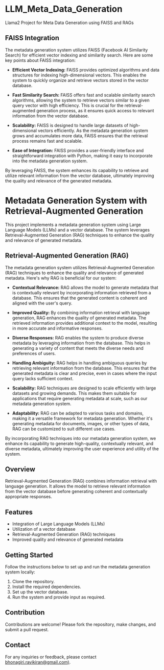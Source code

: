 # LLM_Meta_Data_Generation
Llama2 Project for Meta Data Generation using FAISS and RAGs 

## FAISS Integration

The metadata generation system utilizes FAISS (Facebook AI Similarity Search) for efficient vector indexing and similarity search. Here are some key points about FAISS integration:

- **Efficient Vector Indexing:** FAISS provides optimized algorithms and data structures for indexing high-dimensional vectors. This enables the system to quickly organize and retrieve vectors stored in the vector database.

- **Fast Similarity Search:** FAISS offers fast and scalable similarity search algorithms, allowing the system to retrieve vectors similar to a given query vector with high efficiency. This is crucial for the retrieval-augmented generation process, as it ensures quick access to relevant information from the vector database.

- **Scalability:** FAISS is designed to handle large datasets of high-dimensional vectors efficiently. As the metadata generation system grows and accumulates more data, FAISS ensures that the retrieval process remains fast and scalable.

- **Ease of Integration:** FAISS provides a user-friendly interface and straightforward integration with Python, making it easy to incorporate into the metadata generation system.

By leveraging FAISS, the system enhances its capability to retrieve and utilize relevant information from the vector database, ultimately improving the quality and relevance of the generated metadata.


# Metadata Generation System with Retrieval-Augmented Generation

This project implements a metadata generation system using Large Language Models (LLMs) and a vector database. The system leverages Retrieval-Augmented Generation (RAG) techniques to enhance the quality and relevance of generated metadata.

## Retrieval-Augmented Generation (RAG)

The metadata generation system utilizes Retrieval-Augmented Generation (RAG) techniques to enhance the quality and relevance of generated metadata. Here's why RAG is beneficial for our system:

- **Contextual Relevance:** RAG allows the model to generate metadata that is contextually relevant by incorporating information retrieved from a database. This ensures that the generated content is coherent and aligned with the user's query.

- **Improved Quality:** By combining information retrieval with language generation, RAG enhances the quality of generated metadata. The retrieved information provides additional context to the model, resulting in more accurate and informative responses.

- **Diverse Responses:** RAG enables the system to produce diverse metadata by leveraging information from the database. This helps in generating a variety of content that meets the diverse needs and preferences of users.

- **Handling Ambiguity:** RAG helps in handling ambiguous queries by retrieving relevant information from the database. This ensures that the generated metadata is clear and precise, even in cases where the input query lacks sufficient context.

- **Scalability:** RAG techniques are designed to scale efficiently with large datasets and growing demands. This makes them suitable for applications that require generating metadata at scale, such as our metadata generation system.

- **Adaptability:** RAG can be adapted to various tasks and domains, making it a versatile framework for metadata generation. Whether it's generating metadata for documents, images, or other types of data, RAG can be customized to suit different use cases.

By incorporating RAG techniques into our metadata generation system, we enhance its capability to generate high-quality, contextually relevant, and diverse metadata, ultimately improving the user experience and utility of the system.


## Overview
Retrieval-Augmented Generation (RAG) combines information retrieval with language generation. It allows the model to retrieve relevant information from the vector database before generating coherent and contextually appropriate responses.

## Features
- Integration of Large Language Models (LLMs)
- Utilization of a vector database
- Retrieval-Augmented Generation (RAG) techniques
- Improved quality and relevance of generated metadata

## Getting Started
Follow the instructions below to set up and run the metadata generation system locally:

1. Clone the repository.
2. Install the required dependencies.
3. Set up the vector database.
4. Run the system and provide input as required.

## Contribution
Contributions are welcome! Please fork the repository, make changes, and submit a pull request.

## Contact
For any inquiries or feedback, please contact [bhonagiri.ravikiran@gmail.com)](mailto:bhonagiri.ravikiran@gmail.com).

